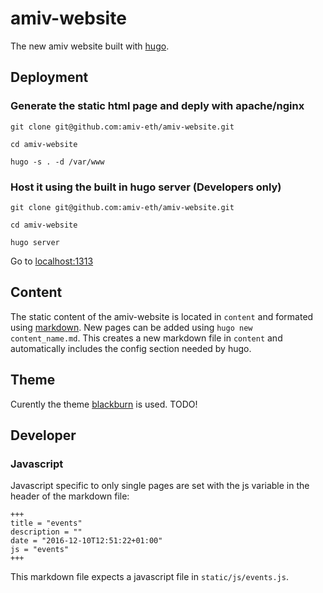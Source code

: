 # amiv-website
The new amiv website built with [hugo](https://github.com/spf13/hugo).

## Deployment

### Generate the static html page and deply with apache/nginx

`git clone git@github.com:amiv-eth/amiv-website.git`

`cd amiv-website`

`hugo -s . -d /var/www`

### Host it using the built in hugo server (Developers only)

`git clone git@github.com:amiv-eth/amiv-website.git`

`cd amiv-website`

`hugo server`

Go to [localhost:1313](http://localhost:1313)

## Content

The static content of the amiv-website is located in `content` and formated using [markdown](https://en.wikipedia.org/wiki/Markdown). New pages can be added using `hugo new content_name.md`. This creates a new markdown file in `content` and automatically includes the config section needed by hugo.

## Theme

Curently the theme [blackburn](https://github.com/yoshiharuyamashita/blackburn) is used. TODO!

## Developer

### Javascript

Javascript specific to only single pages are set with the js variable in the header of the markdown file: 
```
+++
title = "events"
description = ""
date = "2016-12-10T12:51:22+01:00"
js = "events"
+++
```
This markdown file expects a javascript file in `static/js/events.js`.
